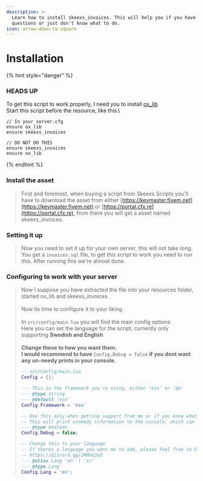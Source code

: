 ```yaml
---
description: >-
  Learn how to install skeexs_invoices. This will help you if you have any
  questions or just don't know what to do.
icon: arrow-down-to-square
---
```


# Installation

{% hint style="danger" %}
### HEADS UP

To get this script to work properly, I need you to install [ox\_lib](https://github.com/overextended/ox_lib/releases/tag/v3.27.0)\
Start this script before the resource, like this:\


```
// In your server.cfg
ensure ox_lib
ensure skeexs_invoices

// DO NOT DO THIS
ensure skeexs_invoices
ensure ox_lib
```
{% endhint %}

### Install the asset

> First and foremost, when buying a script from Skeexs Scripts you'll have to download the asset from either [https://keymaster.fivem.net](https://keymaster.fivem.net) or [https://portal.cfx.re](https://portal.cfx.re), from there you will get a asset named skeexs\_invoices.

### Setting it up

> Now you need to set it up for your own server, this will not take long. \
> You get a `invoices.sql` file, to get this script to work you need to run this. After running this we're almost done.

### Configuring to work with your server

> Now I suppose you have extracted the file into your resources folder, started ox\_lib and skeexs\_invoices\
> \
> Now its time to configure it to your liking.\
> \
> In `src/config/main.lua` you will find the main config options\
> Here you can set the language for the script, currently only supporting **Swedish and English**\
> \
> **Change these to how you want them.**\
> **I would recommend to have** `Config.Debug = false` **if you dont want any un-needy prints in your console.**
>
> ```lua
> -- src/config/main.lua
> Config = {};
>
> --- This is the framework you're using, either 'esx' or 'qb'
> --- @type string
> --- @default 'esx'
> Config.Framework = 'esx'
>
> -- Use this only when getting support from me or if you know what you're doing
> -- This will print unneedy information to the console, which can be useful for debugging but not for normal use
> --- @type boolean
> Config.Debug = false;
>
> -- Change this to your language
> -- If theres a language you want me to add, please feel free to DM me on Discord with said language and translations
> -- https://discord.gg/JRMnUJaS
> --- @alias Lang 'en' | 'sv'
> --- @type Lang
> Config.Lang = 'en';
>
> ```

